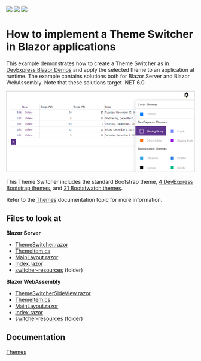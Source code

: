 <!-- default badges list -->
![](https://img.shields.io/endpoint?url=https://codecentral.devexpress.com/api/v1/VersionRange/227836631/21.2.3%2B)
[![](https://img.shields.io/badge/Open_in_DevExpress_Support_Center-FF7200?style=flat-square&logo=DevExpress&logoColor=white)](https://supportcenter.devexpress.com/ticket/details/T845557)
[![](https://img.shields.io/badge/📖_How_to_use_DevExpress_Examples-e9f6fc?style=flat-square)](https://docs.devexpress.com/GeneralInformation/403183)
<!-- default badges end -->
# How to implement a Theme Switcher in Blazor applications

This example demonstrates how to create a Theme Switcher as in [DevExpress Blazor Demos](https://demos.devexpress.com/blazor/) and apply the selected theme to an application at runtime. The example contains solutions both for Blazor Server and Blazor WebAssembly. Note that these solutions target .NET 6.0.

![Blazor - Theme Switcher](images/blazor-theme-switcher.png)

This Theme Switcher includes the standard Bootstrap theme, [4 DevExpress Bootstrap themes](https://github.com/DevExpress/bootstrap-themes), and [21 Bootstwatch themes](https://bootswatch.com/). 

Refer to the [Themes](https://docs.devexpress.com/Blazor/401523/common-concepts/themes#implement-a-theme-switcher) documentation topic for more information.

<!-- default file list -->
## Files to look at

**Blazor Server**
* [ThemeSwitcher.razor](./CS/BlazorServer/BlazorAppThemes/Shared/ThemeSwitcherSideView.razor)
* [ThemeItem.cs](./CS/BlazorServer/BlazorAppThemes/Shared/ThemeItem.cs)
* [MainLayout.razor](./CS/BlazorServer/BlazorAppThemes/Shared/MainLayout.razor)
* [Index.razor](./CS/BlazorServer/BlazorAppThemes/Pages/Index.razor)
* [switcher-resources](./CS/BlazorServer/BlazorAppThemes/wwwroot/css/switcher-resources) (folder)

**Blazor WebAssembly**
* [ThemeSwitcherSideView.razor](./CS/BlazorWebAssembly/BlazorAppThemes/Shared/ThemeSwitcherSideView.razor)
* [ThemeItem.cs](./CS/BlazorWebAssembly/BlazorAppThemes/Shared/ThemeItem.cs)
* [MainLayout.razor](./CS/BlazorWebAssembly/BlazorAppThemes/Shared/MainLayout.razor) 
* [Index.razor](./CS/BlazorWebAssembly/BlazorAppThemes/Pages/Index.razor)  
* [switcher-resources](./CS/BlazorWebAssembly/BlazorAppThemes/wwwroot/css/switcher-resources) (folder)
<!-- default file list -->

## Documentation

[Themes](https://docs.devexpress.com/Blazor/401523/common-concepts/themes)
